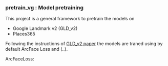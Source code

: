 ### pretrain_vg : Model pretraining

This project is a general framework to pretrain the models on 
- Google Landmark v2 (GLD_v2)
- Places365

Following the instructions of [GLD_v2 paper]() the models are traned 
using by default ArcFace Loss and (..).

ArcFaceLoss: 


